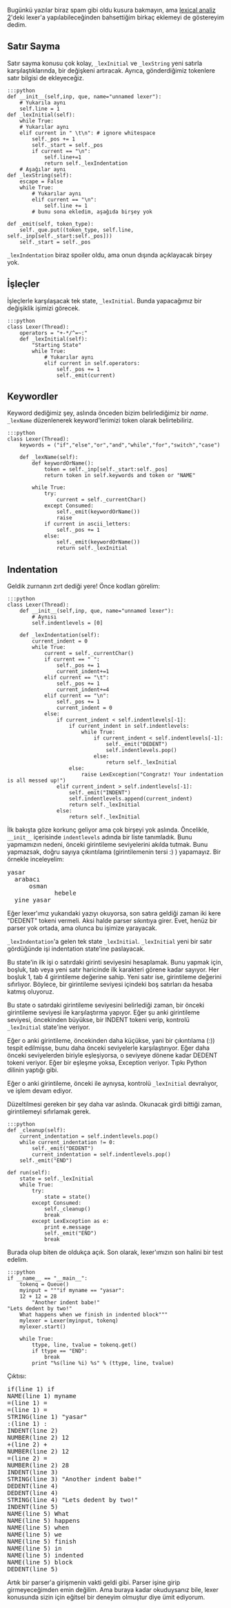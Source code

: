 <!-- 
.. description: Daha önceki iki yazıda yazmış olduğumuz Lexer'a ufak dokunuşlar yapacağız.
.. date: 2013/10/14 23:20
.. title: Lexical Analiz 3
.. slug: lexical-analiz-3
-->


Bugünkü yazılar biraz spam gibi oldu kusura bakmayın, ama [lexical analiz 2](/python/lexical-analiz-2.html)'deki lexer'a
yapılabileceğinden bahsettiğim birkaç eklemeyi de göstereyim dedim.

## Satır Sayma

Satır sayma konusu çok kolay, `_lexInitial` ve `_lexString` yeni satırla karşılaştıklarında, bir değişkeni artıracak.
Ayrıca, gönderdiğimiz tokenlere satır bilgisi de ekleyeceğiz. <!-- TEASER_END -->
	
	:::python
	def __init__(self,inp, que, name="unnamed lexer"):
		# Yukarıla aynı
		self.line = 1
	def _lexInitial(self):
		while True:
		# Yukarılar aynı
		elif current in " \t\n": # ignore whitespace
			self._pos += 1
			self._start = self._pos
			if current == "\n":
				self.line+=1
				return self._lexIndentation
		# Aşağılar aynı
	def _lexString(self):
        escape = False
        while True:
			# Yukarılar aynı
			elif current == "\n":
				self.line += 1
			# bunu sona ekledim, aşağıda birşey yok
			
	def _emit(self, token_type):
        self._que.put((token_type, self.line, self._inp[self._start:self._pos]))
        self._start = self._pos
		
`_lexIndentation` biraz spoiler oldu, ama onun dışında açıklayacak birşey yok.

## İşleçler

İşleçlerle karşılaşacak tek state, `_lexInitial`. Bunda yapacağımız bir değişiklik işimizi görecek.

	:::python
	class Lexer(Thread):
		operators = "+-*/^=~:"
		def _lexInitial(self):
			"Starting State"
			while True:
				# Yukarılar aynı
				elif current in self.operators:
					self._pos += 1
					self._emit(current)
				
## Keywordler

Keyword dediğimiz şey, aslında önceden bizim belirlediğimiz bir *name*. `_lexName` düzenlenerek keyword'lerimizi
token olarak belirtebiliriz.

	:::python
	class Lexer(Thread):
		keywords = ("if","else","or","and","while","for","switch","case")
		
		def _lexName(self):
			def keywordOrName():
				token = self._inp[self._start:self._pos]
				return token in self.keywords and token or "NAME"
			
			while True:
				try:
					current = self._currentChar()
				except Consumed:
					self._emit(keywordOrName())
					raise
				if current in ascii_letters:
					self._pos += 1
				else:
					self._emit(keywordOrName())
					return self._lexInitial
					
## Indentation

Geldik zurnanın zırt dediği yere! Önce kodları görelim:

	:::python
	class Lexer(Thread):
		def __init__(self,inp, que, name="unnamed lexer"):
			# Aynısı
			self.indentlevels = [0]
		
		def _lexIndentation(self):
			current_indent = 0
			while True:
				current = self._currentChar()
				if current == " ":
					self._pos += 1
					current_indent+=1
				elif current == "\t":
					self._pos += 1
					current_indent+=4
				elif current == "\n":
					self._pos += 1
					current_indent = 0
				else:
					if current_indent < self.indentlevels[-1]:
						if current_indent in self.indentlevels:
							while True:
								if current_indent < self.indentlevels[-1]:
									self._emit("DEDENT")
									self.indentlevels.pop()
								else:
									return self._lexInitial
						else:
							raise LexException("Congratz! Your indentation is all messed up!")
					elif current_indent > self.indentlevels[-1]:
						self._emit("INDENT")
						self.indentlevels.append(current_indent)
						return self._lexInitial
					else:
						return self._lexInitial
					
İlk bakışta göze korkunç geliyor ama çok birşeyi yok aslında. Öncelikle, `__init__` içerisinde `indentlevels` adında bir liste
tanımladık. Bunu yapmamızın nedeni, önceki girintileme seviyelerini akılda tutmak. Bunu yapmazsak, doğru sayıya çıkıntılama (girintilemenin tersi :) )
yapamayız. Bir örnekle inceleyelim:

<pre>
yasar
  arabacı
      osman
	         hebele
  yine yasar
</pre>

Eğer lexer'ımız yukarıdaki yazıyı okuyorsa, son satıra geldiği zaman iki kere "DEDENT" tokeni vermeli. Aksi halde parser sıkıntıya
girer. Evet, henüz bir parser yok ortada, ama olunca bu işimize yarayacak.

`_lexIndentation`'a gelen tek state `_lexInitial`. `_lexInitial` yeni bir satır gördüğünde işi indentation state'ine paslayacak.

Bu state'in ilk işi o satırdaki girinti seviyesini hesaplamak. Bunu yapmak için, boşluk, tab veya yeni satır haricinde ilk
karakteri görene kadar sayıyor. Her boşluk 1, tab 4 girintileme değerine sahip. Yeni satır ise, girintileme değerini sıfırlıyor.
Böylece, bir girintileme seviyesi içindeki boş satırları da hesaba katmış oluyoruz.

Bu state o satırdaki girintileme seviyesini belirlediği zaman, bir önceki girintileme seviyesi ile karşılaştırma yapıyor. Eğer
şu anki girintileme seviyesi, öncekinden büyükse, bir INDENT tokeni verip, kontrolü `_lexInitial` state'ine veriyor.

Eğer o anki girintileme, öncekinden daha küçükse, yani bir çıkıntılama (:)) tespit edilmişse, bunu daha önceki seviyelerle
karşılaştırıyor. Eğer daha önceki seviyelerden biriyle eşleşiyorsa, o seviyeye dönene kadar DEDENT tokeni veriyor. Eğer bir eşleşme
yoksa, Exception veriyor. Tıpkı Python dilinin yaptığı gibi.

Eğer o anki girintileme, önceki ile aynıysa, kontrolü `_lexInitial` devralıyor, ve işlem devam ediyor.

Düzeltilmesi gereken bir şey daha var aslında. Okunacak girdi bittiği zaman, girintilemeyi sıfırlamak gerek.
	
	:::python
    def _cleanup(self):
        current_indentation = self.indentlevels.pop()
        while current_indentation != 0:
            self._emit("DEDENT")
            current_indentation = self.indentlevels.pop()
        self._emit("END")

    def run(self):
        state = self._lexInitial
        while True:
            try:
                state = state()
            except Consumed:
                self._cleanup()
                break
            except LexException as e:
                print e.message
                self._emit("END")
                break
				
Burada olup biten de oldukça açık. Son olarak, lexer'ımızın son halini bir test edelim.

	:::python
	if __name__ == "__main__":
		tokenq = Queue()
		myinput = """if myname == "yasar":
		12 + 12 = 28
			"Another indent babe!"
	"Lets dedent by two!"
		What happens when we finish in indented block"""
		mylexer = Lexer(myinput, tokenq)
		mylexer.start()

		while True:
			ttype, line, tvalue = tokenq.get()
			if ttype == "END":
				break
			print "%s(line %i) %s" % (ttype, line, tvalue)
			
Çıktısı:

<pre>
if(line 1) if
NAME(line 1) myname
=(line 1) =
=(line 1) =
STRING(line 1) "yasar"
:(line 1) :
INDENT(line 2)     
NUMBER(line 2) 12
+(line 2) +
NUMBER(line 2) 12
=(line 2) =
NUMBER(line 2) 28
INDENT(line 3)         
STRING(line 3) "Another indent babe!"
DEDENT(line 4) 
DEDENT(line 4) 
STRING(line 4) "Lets dedent by two!"
INDENT(line 5)     
NAME(line 5) What
NAME(line 5) happens
NAME(line 5) when
NAME(line 5) we
NAME(line 5) finish
NAME(line 5) in
NAME(line 5) indented
NAME(line 5) block
DEDENT(line 5) 
</pre>

Artık bir parser'a girişmenin vakti geldi gibi. Parser işine girip girmeyeceğimden emin değilim. Ama buraya kadar okuduysanız
bile, lexer konusunda sizin için eğitsel bir deneyim olmuştur diye ümit ediyorum.